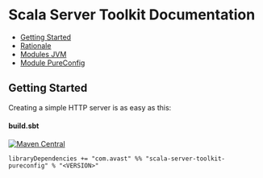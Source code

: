 # Scala Server Toolkit Documentation

* [Getting Started](#getting-started)
* [Rationale](rationale.md)
* [Modules JVM](jvm.md)
* [Module PureConfig](pureconfig.md)

## Getting Started

Creating a simple HTTP server is as easy as this:

#### build.sbt

[![Maven Central](https://img.shields.io/maven-central/v/com.avast/scala-server-toolkit-pureconfig_2.12)](https://repo1.maven.org/maven2/com/avast/scala-server-toolkit-pureconfig_2.12/)

`libraryDependencies += "com.avast" %% "scala-server-toolkit-pureconfig" % "<VERSION>"`
